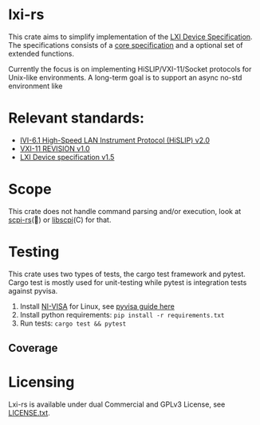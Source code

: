 # lxi-rs

This crate aims to simplify implementation of the [LXI Device Specification](https://www.lxistandard.org/Specifications/Specifications.aspx).
The specifications consists of a [core specification](https://www.lxistandard.org/members/Adopted%20Specifications/Latest%20Version%20of%20Standards_/LXI%20Standard%201.5%20Specifications/LXI%20Device%20Specification%20v1_5_01.pdf) and a optional set of extended functions.

Currently the focus is on implementing HiSLIP/VXI-11/Socket protocols for Unix-like environments. A long-term goal is to support an async no-std environment like [](https://github.com/embassy-rs/embassy)


# Relevant standards:
* [IVI-6.1 High-Speed LAN Instrument Protocol (HiSLIP) v2.0](https://www.ivifoundation.org/specifications/)
* [VXI-11 REVISION v1.0](https://www.vxibus.org/specifications.html)
* [LXI Device specification v1.5](https://www.lxistandard.org/members/Adopted%20Specifications/Latest%20Version%20of%20Standards_/LXI%20Standard%201.5%20Specifications/LXI%20Device%20Specification%20v1_5_01.pdf)

# Scope
This crate does not handle command parsing and/or execution, look at [scpi-rs](https://github.com/Atmelfan/scpi-rs)(:crab:) or [libscpi](https://github.com/j123b567/scpi-parser)(C) for that.


# Testing
This crate uses two types of tests, the cargo test framework and pytest. Cargo test is mostly used for unit-testing while pytest is integration tests against pyvisa.

1. Install [NI-VISA](https://www.ni.com/sv-se/support/downloads/drivers/download.ni-visa.html) for Linux, see [pyvisa guide here](https://pyvisa.readthedocs.io/en/latest/faq/getting_nivisa.html#faq-getting-nivisa) 
2. Install python requirements: `pip install -r requirements.txt`
3. Run tests: `cargo test && pytest`

## Coverage


# Licensing
Lxi-rs is available under dual Commercial and GPLv3 License, see [LICENSE.txt](./LICENSE.txt).
